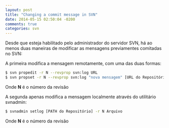 ```yaml
---
layout: post
title: "Changing a commit message in SVN"
date: 2014-05-15 02:50:04 -0200
comments: true
categories: svn
---
```


Desde que esteja habilitado pelo administrador do servidor SVN, há ao menos duas maneiras de modificar as mensagens previamentes comitadas no SVN:

A primeira modifica a mensagem remotamente, com uma das duas formas:

``` bash
$ svn propedit -r N --revprop svn:log URL
$ svn propset -r N --revprop svn:log "nova mensagem" [URL do Repositório]
```

Onde **N** é o número da revisão

A segunda apenas modifica a mensagem localmente através do utilitário svnadmin:

``` bash
$ svnadmin setlog [PATH do Repositório] -r N Arquivo
```

Onde **N** é o número da revisão
